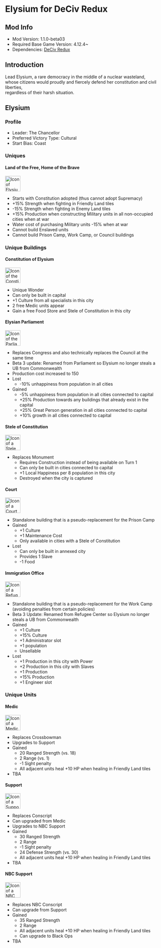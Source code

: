 # Elysium for DeCiv Redux

## Mod Info

- Mod Version: 1.1.0-beta03
- Required Base Game Version: 4.12.4~
- Dependencies: [DeCiv Redux](https://github.com/SpacedOutChicken/DeCiv-Redux)

## Introduction

Lead Elysium, a rare democracy in the middle of a nuclear wasteland, \
whose citizens would proudly and fiercely defend her constitution and civil liberties, \
regardless of their harsh situation.

## Elysium

### Profile

- Leader: The Chancellor
- Preferred Victory Type: Cultural
- Start Bias: Coast

### Uniques

#### Land of the Free, Home of the Brave

<img src="docs/Elysium.png" alt="Icon of Elysium" height="50" />

- Starts with Constitution adopted (thus cannot adopt Supremacy)
- +15% Strength when fighting in Friendly Land tiles
- -15% Strength when fighting in Enemy Land tiles
- +15% Production when constructing Military units in all non-occupied cities when at war
- Water cost of purchasing Military units -15% when at war
- Cannot build Enslaved units
- Cannot build Prison Camp, Work Camp, or Council buildings

### Unique Buildings

#### Constitution of Elysium

<img src="Images/BuildingIcons/Constitution of Elysium.png" alt="Icon of the Constitution of Elysium" height="50" />

- Unique Wonder
- Can only be built in capital
- +1 Culture from all specialists in this city
- 2 free Medic units appear
- Gain a free Food Store and Stele of Constitution in this city

#### Elysian Parliament

<img src="Images/BuildingIcons/Elysian Parliament.png" alt="Icon of the Parliament" height="50" />

- Replaces Congress and also technically replaces the Council at the same time
- Beta 3 update: Renamed from Parliament so Elysium no longer steals a UB from Commonwealth
- Production cost increased to 150
- Lost
  - -10% unhappiness from population in all cities
- Gained
  - -5% unhappiness from population in all cities connected to capital
  - +25% Production towards any buildings that already exist in the capital
  - +25% Great Person generation in all cities connected to capital
  - +10% growth in all cities connected to capital

#### Stele of Constitution

<img src="Images/BuildingIcons/Stele of Constitution.png" alt="Icon of a Stele of Constitution" height="50" />

- Replaces Monument
  - Requires Construction instead of being available on Turn 1
  - Can only be built in cities connected to capital
  - +1 Local Happiness per 8 population in this city
  - Destroyed when the city is captured

#### Court

<img src="Images/BuildingIcons/Court.png" alt="Icon of a Court" height="50" />

- Standalone building that is a pseudo-replacement for the Prison Camp
- Gained
  - +1 Culture
  - +1 Maintenance Cost
  - Only available in cities with a Stele of Constitution
- Lost
  - Can only be built in annexed city
  - Provides 1 Slave
  - -1 Food

#### Immigration Office

<img src="Images/BuildingIcons/Immigration Office.png" alt="Icon of a Refugee Center" height="50" />

- Standalone building that is a pseudo-replacement for the Work Camp (avoiding penalties from certain policies)
- Beta 3 Update: Renamed from Refugee Center so Elysium no longer steals a UB from Commonwealth
- Gained
  - +1 Culture
  - +15% Culture
  - +1 Administrator slot
  - +1 population
  - Unsellable
- Lost
  - +1 Production in this city with Power
  - +2 Production in this city with Slaves
  - +1 Production
  - +15% Production
  - +1 Engineer slot

### Unique Units

#### Medic

<img src="docs/Medic.png" alt="Icon of a Medic" height="50" />

- Replaces Crossbowman
- Upgrades to Support
- Gained
  - 20 Ranged Strength (vs. 18)
  - 2 Range (vs. 1)
  - -1 Sight penalty
  - All adjacent units heal +10 HP when healing in Friendly Land tiles
- TBA

#### Support

<img src="docs/Support.png" alt="Icon of a Support" height="50" />

- Replaces Conscript
- Can upgraded from Medic
- Upgrades to NBC Support
- Gained
  - 30 Ranged Strength
  - 2 Range
  - -1 Sight penalty
  - 24 Defense Strength (vs. 30)
  - All adjacent units heal +10 HP when healing in Friendly Land tiles
- TBA

#### NBC Support

<img src="docs/NBC Support.png" alt="Icon of a NBC Support" height="50" />

- Replaces NBC Conscript
- Can upgrade from Support
- Gained
  - 35 Ranged Strength
  - 2 Range
  - All adjacent units heal +10 HP when healing in Friendly Land tiles
  - Can upgrade to Black Ops
- TBA

